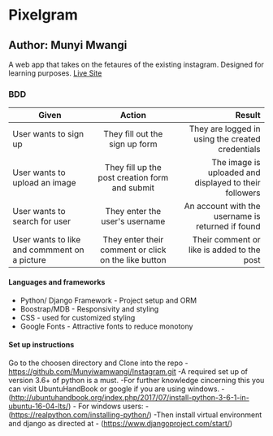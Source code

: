 # Pixelgram

## Author: Munyi Mwangi

A web app that takes on the fetaures of the existing instagram. Designed for learning purposes.
[Live Site](https://shashin-o-mimasu.herokuapp.com/login/)

### BDD

| Given       | Action       | Result  |
| ------------- |:-------------:| -----:|
| User wants to sign up | They fill out the sign up form | They are logged in using the created credentials |
| User wants to upload an image | They fill up the post creation form and submit | The image is uploaded and displayed to their followers  |
| User wants to search for user | They enter the user's username | An account with the username is returned if found |
| User wants to like and commment on a picture | They enter their comment or click on the like button | Their comment or like is added to the post |

#### Languages and frameworks

- Python/ Django Framework - Project setup and ORM
- Boostrap/MDB - Responsivity and styling
- CSS - used for customized styling
- Google Fonts - Attractive fonts to reduce monotony

#### Set up instructions

Go to the choosen directory and Clone into the repo
	-https://github.com/Munyiwamwangi/Instagram.git
	-A required set up of version 3.6+ of python is a must. 
	-For further knowledge cincerning this you can visit UbuntuHandBook or google if you are using windows.
	- (http://ubuntuhandbook.org/index.php/2017/07/install-python-3-6-1-in-ubuntu-16-04-lts/)
	- For windows users:
	- (https://realpython.com/installing-python/)
	-Then install virtual environment and django as directed at
	- (https://www.djangoproject.com/start/)